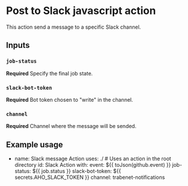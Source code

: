 # Post to Slack javascript action

This action send a message to a specific Slack channel. 

## Inputs

### `job-status`

**Required** Specify the final job state.

### `slack-bot-token`

**Required** Bot token chosen to "write" in the channel.

### `channel`

**Required** Channel where the message will be sended.

## Example usage

- name: Slack message Action
    uses: ./ # Uses an action in the root directory
    id: Slack Action
    with:
        event: ${{ toJson(github.event) }}
        job-status: ${{ job.status }}
        slack-bot-token: ${{ secrets.AHO_SLACK_TOKEN }}
        channel: trabenet-notifications
